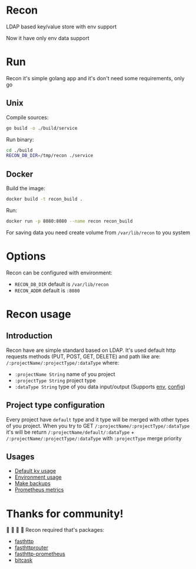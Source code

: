 # Recon
LDAP based key/value store with env support

Now it have only env data support

# Run
Recon it's simple golang app and it's don't need some requirements, only go

## Unix
Compile sources:
```bash
go build -o ./build/service
```
Run binary:
```bash
cd ./build
RECON_DB_DIR=/tmp/recon ./service
```

## Docker
Build the image:
```bash
docker build -t recon_build . 
```
Run:
```bash
docker run -p 8080:8080 --name recon recon_build
```

For saving data you need create volume from ```/var/lib/recon``` to you system
# Options

Recon can be configured with environment:
* `RECON_DB_DIR` default is `/var/lib/recon`
* `RECON_ADDR` default is `:8080`

# Recon usage

## Introduction 
Recon have are simple standard based on LDAP. 
It's used default http requests methods (PUT, POST, GET, DELETE) and path like are:
`/:projectName/:projectType/:dataType`  where:
* `:projectName String` name of you project
* `:projectType String` project type 
* `:dataType String` type of you data input/output (Supports [env](./docs/ENV.md), [config](./docs/CONFIG.md))

## Project type configuration
Every project have `default` type and it type will be merged with other types of you project.
When you try to GET `/:projectName/:projectType/:dataType` it's will be return `/:projectName/default/:dataType` + `/:projectName/:projectType/:dataType`
with `:projectType` merge priority

## Usages
* [Default kv usage](./docs/CONFIG.md)
* [Environment usage](./docs/ENV.md)
* [Make backups](./docs/BACKUPS.md)
* [Prometheus metrics](./docs/PROMETHEUS.md)

# Thanks for community!
 🎉 🎉 🎉 🎉
 Recon required that's packages:
* [fasthttp](https://github.com/valyala/fasthttp)
* [fasthttprouter](https://github.com/buaazp/fasthttprouter)
* [fasthttp-prometheus](https://github.com/flf2ko/fasthttp-prometheus)
* [bitcask](https://github.com/prologic/bitcask)
